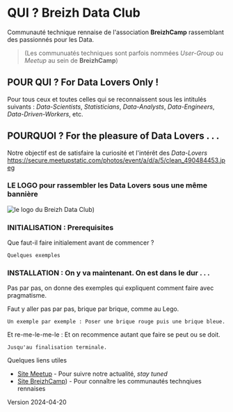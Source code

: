 
# QUI ?  Breizh Data Club

Communauté technique rennaise de l'association **BreizhCamp** rassemblant des passionnés pour les Data.
> (Les communuatés techniques sont parfois nommées _User-Group_ ou _Meetup_ au sein de **BreizhCamp**)

## POUR QUI ?  For Data Lovers Only ! 

Pour tous ceux et toutes celles qui se reconnaissent sous les intitulés suivants :
_Data-Scientists_, _Statisticians_, _Data-Analysts_, _Data-Engineers_, _Data-Driven-Workers_, etc. 

## POURQUOI ?  For the pleasure of Data Lovers . . . 

Notre objectif est de satisfaire la curiosité et l'intérêt des _Data-Lovers_
https://secure.meetupstatic.com/photos/event/a/d/a/5/clean_490484453.jpeg

### LE LOGO  pour rassembler les Data Lovers sous une même bannière 
![le logo du Breizh Data Club](https://secure.meetupstatic.com/photos/event/a/d/a/5/clean_490484453.jpeg))

### INITIALISATION : Prerequisites

Que faut-il faire initialement avant de commencer ?

```
Quelques exemples
```

### INSTALLATION : On y va maintenant. On est dans le dur . . .

Pas par pas, on donne des exemples qui expliquent comment faire avec pragmatisme.

Faut y aller pas par pas, brique par brique, comme au Lego.
```
Un exemple par exemple : Poser une brique rouge puis une brique bleue.
```

Et re-me-le-me-le : Et on recommence autant que faire se peut ou se doit.

```
Jusqu'au finalisation terminale.
```
Quelques liens utiles  
* [Site Meetup](https://www.meetup.com/fr-FR/breizh-data-club/) - Pour suivre notre actualité, _stay tuned_
* [Site BreizhCamp](https://www.breizhcamp.org/asso/)) - Pour connaître les communautés technqiues rennaises


Version 2024-04-20
